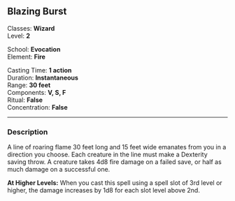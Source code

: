 ## Blazing Burst

Classes: **Wizard**  
Level: **2**  

School: **Evocation**  
Element: **Fire**  

Casting Time: **1 action**  
Duration: **Instantaneous**  
Range: **30 feet**  
Components: **V, S, F**  
Ritual: **False**  
Concentration: **False**  

------

### Description

A line of roaring flame 30 feet long and 15 feet wide emanates from you in a direction you choose. Each creature in the line must make a Dexterity saving throw. A creature takes 4d8 fire damage on a failed save, or half as much damage on a successful one.

**At Higher Levels:** When you cast this spell using a spell slot of 3rd level or higher, the damage increases by 1d8 for each slot level above 2nd.